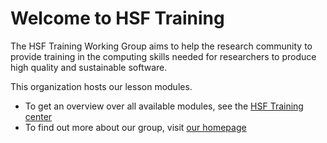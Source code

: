 # Welcome to HSF Training

The HSF Training Working Group aims to help the research community to provide
training in the computing skills needed for researchers to produce high quality
and sustainable software.

This organization hosts our lesson modules.

* To get an overview over all available modules, see the [HSF Training center](https://hepsoftwarefoundation.org/training/curriculum.html)
* To find out more about our group, visit [our homepage](https://hepsoftwarefoundation.org/workinggroups/training.html)

